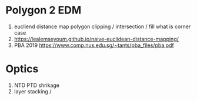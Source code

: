 # Polygon 2 EDM
1. eucliend distance map polygon clipping / intersection / fill  what is corner case 
2. https://lealemseyoum.github.io/naive-euclidean-distance-mapping/
3. PBA 2019 https://www.comp.nus.edu.sg/~tants/pba_files/pba.pdf

# Optics
1. NTD PTD shrikage 
2. layer stacking / 